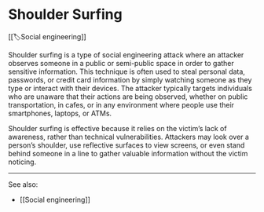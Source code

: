 
# Shoulder Surfing

[[🏷️Social engineering]]

Shoulder surfing is a type of social engineering attack where an attacker observes someone in a public or semi-public space in order to gather sensitive information. This technique is often used to steal personal data, passwords, or credit card information by simply watching someone as they type or interact with their devices. The attacker typically targets individuals who are unaware that their actions are being observed, whether on public transportation, in cafes, or in any environment where people use their smartphones, laptops, or ATMs.

Shoulder surfing is effective because it relies on the victim’s lack of awareness, rather than technical vulnerabilities. Attackers may look over a person’s shoulder, use reflective surfaces to view screens, or even stand behind someone in a line to gather valuable information without the victim noticing.

--- 

See also:

- [[Social engineering]]